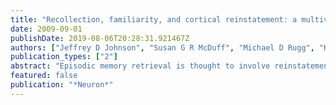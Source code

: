```yaml
---
title: "Recollection, familiarity, and cortical reinstatement: a multivoxel pattern analysis"
date: 2009-09-01
publishDate: 2019-08-06T20:28:31.921467Z
authors: ["Jeffrey D Johnson", "Susan G R McDuff", "Michael D Rugg", "Kenneth A Norman"]
publication_types: ["2"]
abstract: "Episodic memory retrieval is thought to involve reinstatement of the neurocognitive processes engaged when an episode was encoded. Prior fMRI studies and computational models have suggested that reinstatement is limited to instances in which specific episodic details are recollected. We used multivoxel pattern-classification analyses of fMRI data to investigate how reinstatement is associated with different memory judgments, particularly those accompanied by recollection versus a feeling of familiarity (when recollection is absent). Classifiers were trained to distinguish between brain activity patterns associated with different encoding tasks and were subsequently applied to recognition-related fMRI data to determine the degree to which patterns were reinstated. Reinstatement was evident during both recollection- and familiarity-based judgments, providing clear evidence that reinstatement is not sufficient for eliciting a recollective experience. The findings are interpreted as support for a continuous, recollection-related neural signal that has been central to recent debate over the nature of recognition memory processes."
featured: false
publication: "*Neuron*"
---
```


